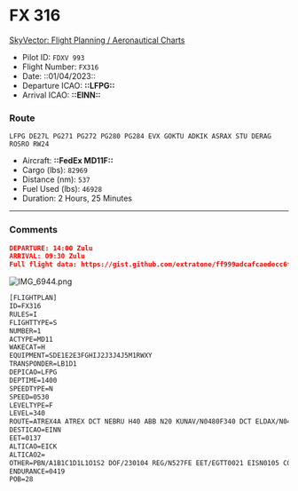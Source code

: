 # FX 316

[SkyVector: Flight Planning / Aeronautical Charts](https://skyvector.com/?ll=51.484119586716105,-5.912841785985438&chart=301&zoom=9&fpl=M085F340%20LFPG%20ATREX%20NEBRU%20H40%20ABB%20N20%20KUNAV%20ELDAX%20N20%20EVEXU%20GWC%20NIBDA%20N14%20KENET%20Q63%20STU%20L9%20SLANY%20DIMUS%20TIPUR%20TIPUR2D%20EINN)

- Pilot ID: `FDXV 993`
- Flight Number: `FX316`
- Date: ::01/04/2023::
- Departure ICAO: **::LFPG::**
- Arrival ICAO: **::EINN::**

### Route

```other
LFPG DE27L PG271 PG272 PG280 PG284 EVX GOKTU ADKIK ASRAX STU DERAG ROSRO RW24
```

- Aircraft: **::FedEx MD11F::**
- Cargo (lbs): `82969`
- Distance (nm):  `537`
- Fuel Used (lbs): `46928`
- Duration: 2 Hours, 25 Minutes

---

### Comments

```json
DEPARTURE: 14:00 Zulu
ARRIVAL: 09:30 Zulu
Full flight data: https://gist.github.com/extratone/ff999adcafcaedecc6f1a814b02d0a95
```

![IMG_6944.png](FX%20316.assets/IMG_6944.png)

```xml
[FLIGHTPLAN]
ID=FX316
RULES=I
FLIGHTTYPE=S
NUMBER=1
ACTYPE=MD11
WAKECAT=H
EQUIPMENT=SDE1E2E3FGHIJ2J3J4J5M1RWXY
TRANSPONDER=LB1D1
DEPICAO=LFPG
DEPTIME=1400
SPEEDTYPE=N
SPEED=0530
LEVELTYPE=F
LEVEL=340
ROUTE=ATREX4A ATREX DCT NEBRU H40 ABB N20 KUNAV/N0480F340 DCT ELDAX/N0476F240 N20 EVEXU DCT GWC DCT NIBDA N14 KENET Q63 STU L9 SLANY DCT DIMUS DCT TIPUR TIPUR2D
DESTICAO=EINN
EET=0137
ALTICAO=EICK
ALTICAO2=
OTHER=PBN/A1B1C1D1L1O1S2 DOF/230104 REG/N527FE EET/EGTT0021 EISN0105 CODE/A78546 OPR/FX PER/D RMK/TCAS SIMBRIEF
ENDURANCE=0419
POB=28
```

